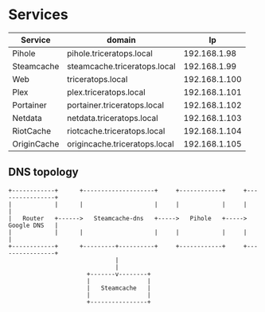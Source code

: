 # Services

| Service     | domain                        | Ip            |
| ----------- | ----------------------------- | ------------- |
| Pihole      | pihole.triceratops.local      | 192.168.1.98  |
| Steamcache  | steamcache.triceratops.local  | 192.168.1.99  |
| Web         | triceratops.local             | 192.168.1.100 |
| Plex        | plex.triceratops.local        | 192.168.1.101 |
| Portainer   | portainer.triceratops.local   | 192.168.1.102 |
| Netdata     | netdata.triceratops.local     | 192.168.1.103 |
| RiotCache   | riotcache.triceratops.local   | 192.168.1.104 |
| OriginCache | origincache.triceratops.local | 192.168.1.105 |

## DNS topology

```
+------------+      +--------------------+     +------------+     +----------------+
|            |      |                    |     |            |     |                |
|   Router   +------>   Steamcache-dns   +----->   Pihole   +----->   Google DNS   |
|            |      |                    |     |            |     |                |
+------------+      +---------+----------+     +------------+     +----------------+
                              |
                              |
                      +-------v--------+
                      |                |
                      |   Steamcache   |
                      |                |
                      +----------------+

```